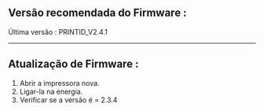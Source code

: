 ## Versão recomendada do Firmware : 
Última versão : PRINTID_V2.4.1


---


## Atualização de Firmware :

1. Abrir a impressora nova.
2. Ligar-la na energia.
3. Verificar se a versão é = 2.3.4
